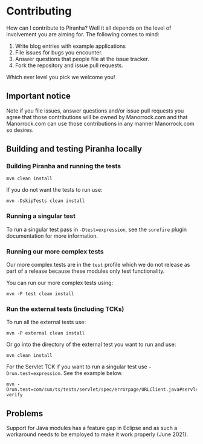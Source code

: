 # Contributing

How can I contribute to Piranha? Well it all depends on the level of 
involvement you are aiming for. The following comes to mind:

1. Write blog entries with example applications
2. File issues for bugs you encounter.
3. Answer questions that people file at the issue tracker.
4. Fork the repository and issue pull requests.

Which ever level you pick we welcome you!

## Important notice

Note if you file issues, answer questions and/or issue pull requests you agree
that those contributions will be owned by Manorrock.com and that Manorrock.com 
can use those contributions in any manner Manorrock.com so desires.

## Building and testing Piranha locally

### Building Piranha and running the tests

```
mvn clean install
```

If you do not want the tests to run use:

```
mvn -DskipTests clean install 
```

### Running a singular test

To run a singular test pass in `-Dtest=expression`, see the `surefire` plugin
documentation for more information.

### Running our more complex tests

Our more complex tests are in the `test` profile which we do not release as part
of a release because these modules only test functionality.

You can run our more complex tests using:

```
mvn -P test clean install
```

### Run the external tests (including TCKs)

To run all the external tests use:

```
mvn -P external clean install
```

Or go into the directory of the external test you want to run and use:

```
mvn clean install
```

For the Servlet TCK if you want to run a singular test use 
`-Drun.test=expression`. See the example below.

```
mvn -Drun.test=com/sun/ts/tests/servlet/spec/errorpage/URLClient.java#servletToDifferentErrorPagesTest verify
```

## Problems

Support for Java modules has a feature gap in Eclipse and as such a workaround
needs to be employed to make it work properly (June 2021).
